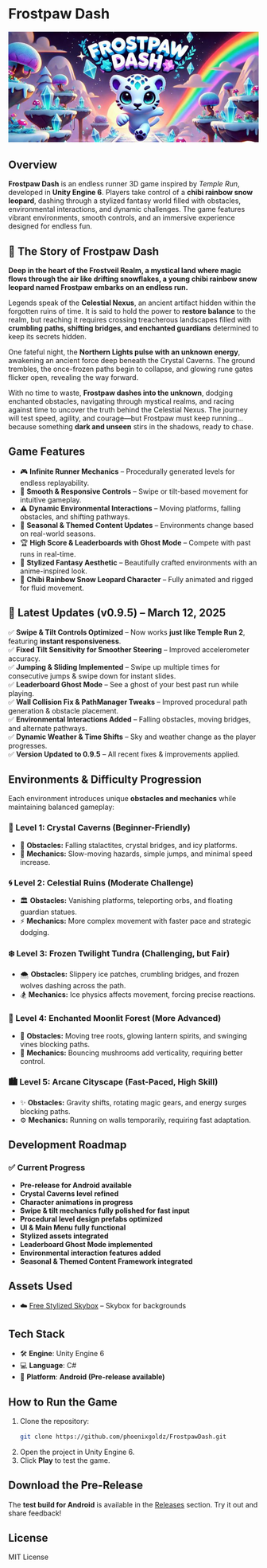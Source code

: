 # **Frostpaw Dash**  

![Frostpaw Dash](./tmp_ab59516b-cb1f-4690-8b83-b9867a2296f0.jpeg)  

## **Overview**  
**Frostpaw Dash** is an endless runner 3D game inspired by *Temple Run*, developed in **Unity Engine 6**. Players take control of a **chibi rainbow snow leopard**, dashing through a stylized fantasy world filled with obstacles, environmental interactions, and dynamic challenges. The game features vibrant environments, smooth controls, and an immersive experience designed for endless fun.  

## **🌟 The Story of Frostpaw Dash**  
**Deep in the heart of the Frostveil Realm, a mystical land where magic flows through the air like drifting snowflakes, a young chibi rainbow snow leopard named Frostpaw embarks on an endless run.**  

Legends speak of the **Celestial Nexus**, an ancient artifact hidden within the forgotten ruins of time. It is said to hold the power to **restore balance** to the realm, but reaching it requires crossing treacherous landscapes filled with **crumbling paths, shifting bridges, and enchanted guardians** determined to keep its secrets hidden.  

One fateful night, the **Northern Lights pulse with an unknown energy**, awakening an ancient force deep beneath the Crystal Caverns. The ground trembles, the once-frozen paths begin to collapse, and glowing rune gates flicker open, revealing the way forward.  

With no time to waste, **Frostpaw dashes into the unknown**, dodging enchanted obstacles, navigating through mystical realms, and racing against time to uncover the truth behind the Celestial Nexus. The journey will test speed, agility, and courage—but Frostpaw must keep running… because something **dark and unseen** stirs in the shadows, ready to chase.  

## **Game Features**  
- 🎮 **Infinite Runner Mechanics** – Procedurally generated levels for endless replayability.  
- 🏃 **Smooth & Responsive Controls** – Swipe or tilt-based movement for intuitive gameplay.  
- ⚠️ **Dynamic Environmental Interactions** – Moving platforms, falling obstacles, and shifting pathways.  
- 🌌 **Seasonal & Themed Content Updates** – Environments change based on real-world seasons.  
- 🏆 **High Score & Leaderboards with Ghost Mode** – Compete with past runs in real-time.  
- 🎨 **Stylized Fantasy Aesthetic** – Beautifully crafted environments with an anime-inspired look.  
- 🐆 **Chibi Rainbow Snow Leopard Character** – Fully animated and rigged for fluid movement.  

## **🚀 Latest Updates (v0.9.5) – March 12, 2025**  
✅ **Swipe & Tilt Controls Optimized** – Now works **just like Temple Run 2**, featuring **instant responsiveness**.  
✅ **Fixed Tilt Sensitivity for Smoother Steering** – Improved accelerometer accuracy.  
✅ **Jumping & Sliding Implemented** – Swipe up multiple times for consecutive jumps & swipe down for instant slides.  
✅ **Leaderboard Ghost Mode** – See a ghost of your best past run while playing.  
✅ **Wall Collision Fix & PathManager Tweaks** – Improved procedural path generation & obstacle placement.  
✅ **Environmental Interactions Added** – Falling obstacles, moving bridges, and alternate pathways.  
✅ **Dynamic Weather & Time Shifts** – Sky and weather change as the player progresses.  
✅ **Version Updated to 0.9.5** – All recent fixes & improvements applied.  

## **Environments & Difficulty Progression**  
Each environment introduces unique **obstacles and mechanics** while maintaining balanced gameplay:  

### **🌟 Level 1: Crystal Caverns (Beginner-Friendly)**  
- 🌌 **Obstacles:** Falling stalactites, crystal bridges, and icy platforms.  
- 🔹 **Mechanics:** Slow-moving hazards, simple jumps, and minimal speed increase.  

### **🌀 Level 2: Celestial Ruins (Moderate Challenge)**  
- 🏛 **Obstacles:** Vanishing platforms, teleporting orbs, and floating guardian statues.  
- ⚡ **Mechanics:** More complex movement with faster pace and strategic dodging.  

### **❄️ Level 3: Frozen Twilight Tundra (Challenging, but Fair)**  
- 🌨 **Obstacles:** Slippery ice patches, crumbling bridges, and frozen wolves dashing across the path.  
- 🏂 **Mechanics:** Ice physics affects movement, forcing precise reactions.  

### **🌙 Level 4: Enchanted Moonlit Forest (More Advanced)**  
- 🌲 **Obstacles:** Moving tree roots, glowing lantern spirits, and swinging vines blocking paths.  
- 🍄 **Mechanics:** Bouncing mushrooms add verticality, requiring better control.  

### **🏙️ Level 5: Arcane Cityscape (Fast-Paced, High Skill)**  
- ✨ **Obstacles:** Gravity shifts, rotating magic gears, and energy surges blocking paths.  
- ⚙️ **Mechanics:** Running on walls temporarily, requiring fast adaptation.  

## **Development Roadmap**  
### ✅ **Current Progress**  
- **Pre-release for Android available**  
- **Crystal Caverns level refined**  
- **Character animations in progress**  
- **Swipe & tilt mechanics fully polished for fast input**  
- **Procedural level design prefabs optimized**  
- **UI & Main Menu fully functional**  
- **Stylized assets integrated**  
- **Leaderboard Ghost Mode implemented**  
- **Environmental interaction features added**  
- **Seasonal & Themed Content Framework integrated**  

## **Assets Used**  
- ☁️ [Free Stylized Skybox](https://assetstore.unity.com/packages/2d/textures-materials/sky/free-stylized-skybox-212257) – Skybox for backgrounds  

## **Tech Stack**  
- 🛠 **Engine**: Unity Engine 6  
- 💻 **Language**: C#  
- 📱 **Platform**: **Android (Pre-release available)**  

## **How to Run the Game**  
1. Clone the repository:  
   ```sh
   git clone https://github.com/phoenixgoldz/FrostpawDash.git
   ```  
2. Open the project in Unity Engine 6.  
3. Click **Play** to test the game.  

## **Download the Pre-Release**  
The **test build for Android** is available in the [Releases](https://github.com/phoenixgoldz/FrostpawDash/releases) section. Try it out and share feedback!  

## **License**  
MIT License  

